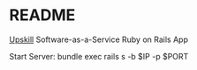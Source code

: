 # README

[Upskill](http://upskillcourses.com) Software-as-a-Service Ruby on Rails App

Start Server: bundle exec rails s -b $IP -p $PORT